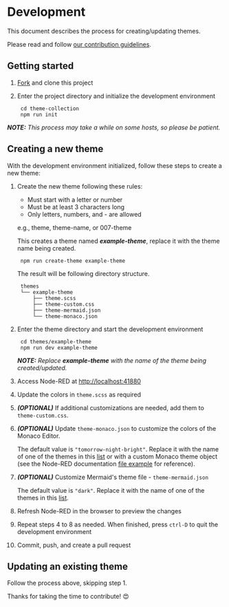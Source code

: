 # Development

This document describes the process for creating/updating themes.

Please read and follow [our contribution guidelines][contribution-guidelines].

## Getting started

1. [Fork][fork] and clone this project

1. Enter the project directory and initialize the development environment

        cd theme-collection
        npm run init

***NOTE:** This process may take a while on some hosts, so please be patient.*

## Creating a new theme

With the development environment initialized, follow these steps to create a new theme:

1. Create the new theme following these rules:

    - Must start with a letter or number
    - Must be at least 3 characters long
    - Only letters, numbers, and - are allowed

    e.g., theme, theme-name, or 007-theme

    This creates a theme named ***example-theme***, replace it with the theme name being created.

        npm run create-theme example-theme

    The result will be following directory structure.

        themes
        └── example-theme
            ├── theme.scss
            ├── theme-custom.css
            ├── theme-mermaid.json
            └── theme-monaco.json

1. Enter the theme directory and start the development environment

        cd themes/example-theme
        npm run dev example-theme

    ***NOTE:** Replace ***example-theme*** with the name of the theme being created/updated.*

1. Access Node-RED at [http://localhost:41880](http://localhost:41880)

1. Update the colors in `theme.scss` as required

1. ***(OPTIONAL)*** If additional customizations are needed, add them to `theme-custom.css`.

1. ***(OPTIONAL)*** Update `theme-monaco.json` to customize the colors of the Monaco Editor.

    The default value is `"tomorrow-night-bright"`. Replace it with the name of one of the themes in this [list][monaco-editor-builtin-themes] or with a custom Monaco theme object (see the Node-RED documentation [file example][setting-a-custom-monaco-theme-from-a-json-file] for reference).

1. ***(OPTIONAL)*** Customize Mermaid's theme file - `theme-mermaid.json`

    The default value is `"dark"`. Replace it with the name of one of the themes in this [list](https://mermaid.js.org/config/theming.html#available-themes).

1. Refresh Node-RED in the browser to preview the changes

1. Repeat steps 4 to 8 as needed. When finished, press `ctrl-D` to quit the development environment

1. Commit, push, and create a pull request

## Updating an existing theme

Follow the process above, skipping step 1.

Thanks for taking the time to contribute! 😍

[contribution-guidelines]: .github/CONTRIBUTING.md
[fork]: https://github.com/node-red-contrib-themes/theme-collection/fork
[monaco-editor-builtin-themes]: https://github.com/node-red/node-red/tree/master/packages/node_modules/%40node-red/editor-client/src/vendor/monaco/dist/theme
[setting-a-custom-monaco-theme-from-a-json-file]: https://nodered.org/docs/api/ui/themes/#setting-a-custom-monaco-theme-from-a-json-file

